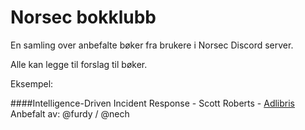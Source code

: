 # Norsec bokklubb
En samling over anbefalte bøker fra brukere i Norsec Discord server.

Alle kan legge til forslag til bøker.


Eksempel:

####Intelligence-Driven Incident Response - Scott Roberts - [Adlibris](https://www.adlibris.com/no/bok/intelligence-driven-incident-response-9781491934944)   
Anbefalt av: @furdy / @nech



